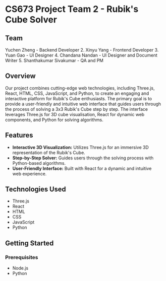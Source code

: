 # CS673 Project Team 2 - Rubik's Cube Solver

## Team
Yuchen Zheng - Backend Developer 2. Xinyu Yang - Frontend Developer 3. Yuan Gao - UI Designer 4. Chandana Nandan - UI Designer and Document Writer 
5. Shanthakumar Sivakumar - QA and PM 


## Overview

Our project combines cutting-edge web technologies, including Three.js, React, HTML, CSS, JavaScript, and Python, to create an engaging and interactive platform for Rubik's Cube enthusiasts. The primary goal is to provide a user-friendly and intuitive web interface that guides users through the process of solving a 3x3 Rubik's Cube step by step. The interface leverages Three.js for 3D cube visualisation, React for dynamic web components, and Python for solving algorithms.

## Features

- **Interactive 3D Visualization:** Utilizes Three.js for an immersive 3D representation of the Rubik's Cube.
- **Step-by-Step Solver:** Guides users through the solving process with Python-based algorithms.
- **User-Friendly Interface:** Built with React for a dynamic and intuitive web experience.

## Technologies Used

- Three.js
- React
- HTML
- CSS
- JavaScript
- Python

## Getting Started

### Prerequisites

- Node.js
- Python


